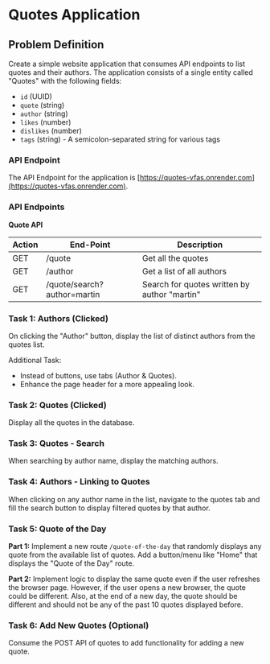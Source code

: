 # Quotes Application

## Problem Definition

Create a simple website application that consumes API endpoints to list quotes and their authors. The application consists 
of a single entity called "Quotes" with the following fields:

- `id` (UUID)
- `quote` (string)
- `author` (string)
- `likes` (number)
- `dislikes` (number)
- `tags` (string) - A semicolon-separated string for various tags

### API Endpoint

The API Endpoint for the application is [https://quotes-vfas.onrender.com](https://quotes-vfas.onrender.com).

### API Endpoints

**Quote API**

| Action | End-Point | Description |
| ------ | --------- | ----------- |
| GET    | /quote    | Get all the quotes |
| GET    | /author   | Get a list of all authors |
| GET    | /quote/search?author=martin | Search for quotes written by author "martin" |

### Task 1: Authors (Clicked)

On clicking the "Author" button, display the list of distinct authors from the quotes list.

Additional Task:
- Instead of buttons, use tabs (Author & Quotes).
- Enhance the page header for a more appealing look.

### Task 2: Quotes (Clicked)

Display all the quotes in the database.

### Task 3: Quotes - Search

When searching by author name, display the matching authors.

### Task 4: Authors - Linking to Quotes

When clicking on any author name in the list, navigate to the quotes tab and fill the search button to display filtered quotes 
by that author.

### Task 5: Quote of the Day

**Part 1:** Implement a new route `/quote-of-the-day` that randomly displays any quote from the available list of quotes. Add a 
button/menu like "Home" that displays the "Quote of the Day" route.

**Part 2:** Implement logic to display the same quote even if the user refreshes the browser page. However, if the user opens a 
new browser, the quote could be different. Also, at the end of a new day, the quote should be different and should not be any of 
the past 10 quotes displayed before.

### Task 6: Add New Quotes (Optional)

Consume the POST API of quotes to add functionality for adding a new quote.
